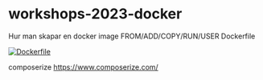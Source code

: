# workshops-2023-docker
<Intro>
Hur man skapar en docker image FROM/ADD/COPY/RUN/USER
Dockerfile

[![Dockerfile](https://user-images.githubusercontent.com/4668945/234217051-71d114c3-ead4-4945-9ee4-ca14c941571a.png)](https://www.youtube.com/watch?v=SnSH8Ht3MIc "Dockerfile")

composerize <https://www.composerize.com/>
